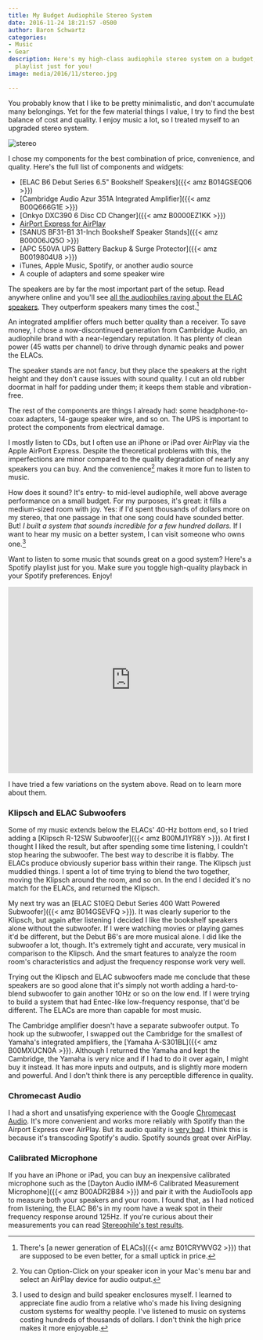 ```yaml
---
title: My Budget Audiophile Stereo System
date: 2016-11-24 18:21:57 -0500
author: Baron Schwartz
categories:
- Music
- Gear
description: Here's my high-class audiophile stereo system on a budget, plus a Spotify
  playlist just for you!
image: media/2016/11/stereo.jpg

---
```

You probably know that I like to be pretty minimalistic, and don't accumulate many belongings. Yet for the few material things I value, I try to find the best balance of cost and quality. I enjoy music a lot, so I treated myself to an upgraded stereo system.

![stereo](/media/2016/11/stereo.jpg)

<!--more-->

I chose my components for the best combination of price, convenience, and quality. Here's the full list of components and widgets:

*   [ELAC B6 Debut Series 6.5" Bookshelf Speakers]({{< amz B014GSEQ06 >}})
*   [Cambridge Audio Azur 351A Integrated Amplifier]({{< amz B00Q666G1E >}})
*   [Onkyo DXC390 6 Disc CD Changer]({{< amz B0000EZ1KK >}})
*   [AirPort Express for AirPlay](http://www.apple.com/airport-express/)
*   [SANUS BF31-B1 31-Inch Bookshelf Speaker Stands]({{< amz B00006JQ5O >}})
*   [APC 550VA UPS Battery Backup & Surge Protector]({{< amz B0019804U8 >}})
*   iTunes, Apple Music, Spotify, or another audio source
*   A couple of adapters and some speaker wire

The speakers are by far the most important part of the setup. Read anywhere online and you'll see [all the audiophiles raving about the ELAC speakers](https://www.stereophile.com/content/elac-debut-b6-loudspeaker). They outperform speakers many times the cost.[^elac]

An integrated amplifier offers much better quality than a receiver. To save money, I chose a now-discontinued generation from Cambridge Audio, an audiophile brand with a near-legendary reputation. It has plenty of clean power (45 watts per channel) to drive through dynamic peaks and power the ELACs.

The speaker stands are not fancy, but they place the speakers at the right height and they don't cause issues with sound quality. I cut an old rubber doormat in half for padding under them; it keeps them stable and vibration-free.

The rest of the components are things I already had: some headphone-to-coax adapters, 14-gauge speaker wire, and so on. The UPS is important to protect the components from electrical damage.

I mostly listen to CDs, but I often use an iPhone or iPad over AirPlay via the Apple AirPort Express. Despite the theoretical problems with this, the imperfections are minor compared to the quality degradation of nearly any speakers you can buy. And the convenience[^airplay] makes it more fun to listen to music.

How does it sound? It's entry- to mid-level audiophile, well above average performance on a small budget. For my purposes, it's great: it fills a medium-sized room with joy.  Yes: if I'd spent thousands of dollars more on my stereo, that one passage in that one song could have sounded better. But! _I built a system that sounds incredible for a few hundred dollars._ If I want to hear my music on a better system, I can visit someone who owns one.[^uncle]

Want to listen to some music that sounds great on a good system? Here's a Spotify playlist just for you. Make sure you toggle high-quality playback in your Spotify preferences. Enjoy!

<iframe src="https://embed.spotify.com/?uri=spotify%3Auser%3Axaprb%3Aplaylist%3A3io4tqaBJondZCeMa8JCNu" width="500" height="380" frameborder="0" allowtransparency="true"></iframe>

I have tried a few variations on the system above. Read on to learn more about
them.

### Klipsch and ELAC Subwoofers

Some of my music extends below the ELACs' 40-Hz bottom end, so I tried adding a [Klipsch R-12SW Subwoofer]({{< amz B00MJ1YR8Y >}}). At first I thought I liked the result, but after spending some time listening, I couldn't stop hearing the subwoofer. The best way to describe it is flabby. The ELACs produce obviously superior bass within their range. The Klipsch just muddied things. I spent a lot of time trying to blend the two together, moving the Klipsch around the room, and so on. In the end I decided it's no match for the ELACs, and returned the Klipsch.

My next try was an [ELAC S10EQ Debut Series 400 Watt Powered Subwoofer]({{< amz B014GSEVFQ >}}). It was clearly superior to the Klipsch, but again after listening I decided I like the bookshelf speakers alone without the subwoofer. If I were watching movies or playing games it'd be different, but the Debut B6's are more musical alone. I did like the subwoofer a lot, though. It's extremely tight and accurate, very musical in comparison to the Klipsch. And the smart features to analyze the room room's characteristics and adjust the frequency response work very well.

Trying out the Klipsch and ELAC subwoofers made me conclude that these speakers
are so good alone that it's simply not worth adding a hard-to-blend subwoofer to
gain another 10Hz or so on the low end. If I were trying to build a system that
had Entec-like low-frequency response, that'd be different. The ELACs are more
than capable for most music.

The Cambridge amplifier doesn't have a separate subwoofer output. To hook up the subwoofer, I swapped out the Cambridge for the smallest of Yamaha's integrated amplifiers, the [Yamaha A-S301BL]({{< amz B00MXUCN0A >}}). Although I returned the Yamaha and kept the Cambridge, the Yamaha is very nice and if I had to do it over again, I might buy it instead. It has more inputs and outputs, and is slightly more modern and powerful. And I don't think there is any perceptible difference in quality.

### Chromecast Audio

I had a short and unsatisfying experience with the Google [Chromecast Audio](https://store.google.com/product/chromecast_audio). It's more convenient and works more reliably with Spotify than the Airport Express over AirPlay. But its audio quality is [very bad](/blog/spotify-audio-quality/). I think this is because it's transcoding Spotify's audio. Spotify sounds great over AirPlay.

### Calibrated Microphone

If you have an iPhone or iPad, you can buy an inexpensive calibrated microphone
such as the [Dayton Audio iMM-6 Calibrated Measurement
Microphone]({{< amz B00ADR2B84 >}}) and pair
it with the AudioTools app to measure both your speakers and your room. I found
that, as I had noticed from listening, the ELAC B6's in my room have a weak spot
in their frequency response around 125Hz. If you're curious about their
measurements you can read [Stereophile's test
results](https://www.stereophile.com/content/elac-debut-b6-loudspeaker-measurements).

[^elac]: There's [a newer generation of ELACs]({{< amz B01CRYWVG2 >}}) that are supposed to be even better, for a small uptick in price.
[^airplay]: You can Option-Click on your speaker icon in your Mac's menu bar and select an AirPlay device for audio output.
[^uncle]: I used to design and build speaker enclosures myself. I learned to appreciate fine audio from a relative who's made his living designing custom systems for wealthy people. I've listened to music on systems costing hundreds of thousands of dollars. I don't think the high price makes it more enjoyable.

